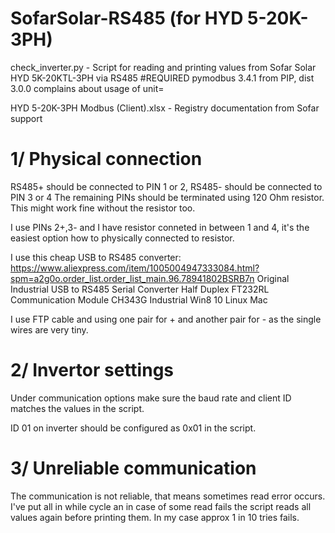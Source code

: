 # SofarSolar-RS485 (for HYD 5-20K-3PH)

check_inverter.py - Script for reading and printing values from Sofar Solar HYD 5K-20KTL-3PH via RS485
#REQUIRED pymodbus          3.4.1 from PIP, dist 3.0.0 complains about usage of unit=

HYD 5-20K-3PH Modbus (Client).xlsx - Registry documentation from Sofar support


# 1/ Physical connection
RS485+ should be connected to PIN 1 or 2, RS485- should be connected to PIN 3 or 4
The remaining PINs should be terminated using 120 Ohm resistor. This might work fine without the resistor too.

I use PINs 2+,3- and I have resistor conneted in between 1 and 4, it's the easiest option how to physically connected to resistor.

I use this cheap USB to RS485 converter:
https://www.aliexpress.com/item/1005004947333084.html?spm=a2g0o.order_list.order_list_main.96.78941802BSRB7n
Original Industrial USB to RS485 Serial Converter Half Duplex FT232RL Communication Module CH343G Industrial Win8 10 Linux Mac

I use FTP cable and using one pair for + and another pair for - as the single wires are very tiny.



# 2/ Invertor settings
Under communication options make sure the baud rate and client ID matches the values in the script.

ID 01 on inverter should be configured as 0x01 in the script.

# 3/ Unreliable communication
The communication is not reliable, that means sometimes read error occurs. I've put all in while cycle an in case of some read fails the script reads all values again before printing them. In my case approx 1 in 10 tries fails.
